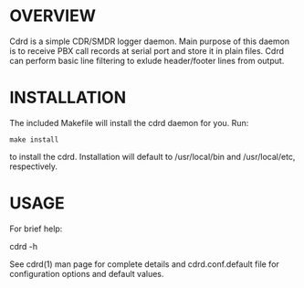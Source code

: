 OVERVIEW
========

Cdrd is a simple CDR/SMDR logger daemon.
Main purpose of this daemon is to receive PBX call records at serial port and
store it in plain files. Cdrd can perform basic line filtering to exlude
header/footer lines from output.


INSTALLATION
============

The included Makefile will install the cdrd daemon for you. Run:

    make install

to install the cdrd.  Installation will default to /usr/local/bin and
/usr/local/etc, respectively.


USAGE
=====

For brief help:

   cdrd -h

See cdrd(1) man page for complete details and cdrd.conf.default file for
configuration options and default values.
